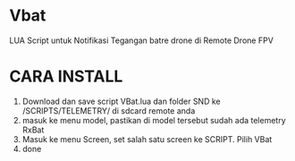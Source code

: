 # Vbat
LUA Script untuk Notifikasi Tegangan batre drone di Remote Drone FPV

# CARA INSTALL
1. Download dan save script VBat.lua dan folder SND ke /SCRIPTS/TELEMETRY/ di sdcard remote anda
2. masuk ke menu model, pastikan di model tersebut sudah ada telemetry RxBat
3. Masuk ke menu Screen, set salah satu screen ke SCRIPT. Pilih VBat
4. done
